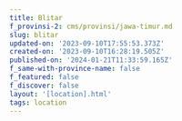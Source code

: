 ```yaml
---
title: Blitar
f_provinsi-2: cms/provinsi/jawa-timur.md
slug: blitar
updated-on: '2023-09-10T17:55:53.373Z'
created-on: '2023-09-10T16:28:19.505Z'
published-on: '2024-01-21T11:33:59.165Z'
f_same-with-province-name: false
f_featured: false
f_discover: false
layout: '[location].html'
tags: location
---
```



